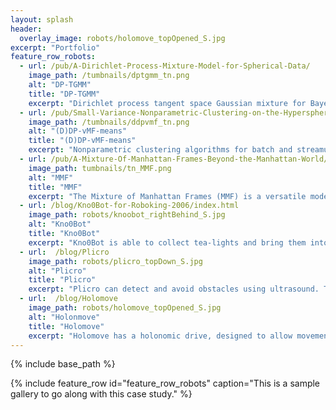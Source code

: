 ```yaml
---
layout: splash
header:
  overlay_image: robots/holomove_topOpened_S.jpg
excerpt: "Portfolio"
feature_row_robots:
  - url: /pub/A-Dirichlet-Process-Mixture-Model-for-Spherical-Data/
    image_path: /tumbnails/dptgmm_tn.png
    alt: "DP-TGMM"
    title: "DP-TGMM"
    excerpt: "Dirichlet process tangent space Gaussian mixture for Bayesian nonparametric inference on directional data."
  - url: /pub/Small-Variance-Nonparametric-Clustering-on-the-Hypersphere/
    image_path: /tumbnails/ddpvmf_tn.png
    alt: "(D)DP-vMF-means"
    title: "(D)DP-vMF-means"
    excerpt: "Nonparametric clustering algorithms for batch and streamung directional data as well as GPU-enabled fast inference."
  - url: /pub/A-Mixture-Of-Manhattan-Frames-Beyond-the-Manhattan-World/
    image_path: tumbnails/tn_MMF.png
    alt: "MMF"
    title: "MMF"
    excerpt: "The Mixture of Manhattan Frames (MMF) is a versatile model to capture man-made environments."
  - url: /blog/Kno0Bot-for-Roboking-2006/index.html
    image_path: robots/knoobot_rightBehind_S.jpg
    alt: "Kno0Bot"
    title: "Kno0Bot"
    excerpt: "Kno0Bot is able to collect tea-lights and bring them into its home base as well as to follow lines."
  - url:  /blog/Plicro
    image_path: robots/plicro_topDown_S.jpg
    alt: "Plicro"
    title: "Plicro"
    excerpt: "Plicro can detect and avoid obstacles using ultrasound. This was my second robot."
  - url:  /blog/Holomove
    image_path: robots/holomove_topOpened_S.jpg
    alt: "Holonmove"
    title: "Holomove"
    excerpt: "Holomove has a holonomic drive, designed to allow movement in any direction without having to rotate."
---
```

{% include base_path %}

{% include feature_row id="feature_row_robots" caption="This is a sample gallery to go along with this case study." %}

